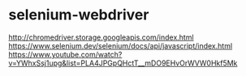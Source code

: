 # selenium-webdriver
http://chromedriver.storage.googleapis.com/index.html
https://www.selenium.dev/selenium/docs/api/javascript/index.html
https://www.youtube.com/watch?v=YWhxSsj1upg&list=PLA4JPGpQHctT__mDO9EHvOrWVW0Hkf5Mk